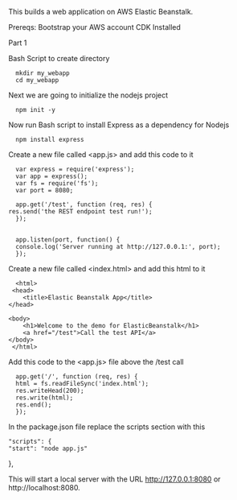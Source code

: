 This builds a web application on AWS Elastic Beanstalk.

Prereqs: Bootstrap your AWS account
         CDK Installed 
         
Part 1

Bash Script to create directory
      
      mkdir my_webapp
      cd my_webapp

Next we are going to initialize the nodejs project
      
      npm init -y

Now run Bash script to install Express as a dependency for Nodejs
      
      npm install express

Create a new file called <app.js> and add this code to it
      
      var express = require('express');
      var app = express();
      var fs = require('fs');
      var port = 8080;
      
      app.get('/test', function (req, res) {
    res.send('the REST endpoint test run!');
      });


      app.listen(port, function() {
      console.log('Server running at http://127.0.0.1:', port);
      });
      
Create a new file called <index.html> and add this html to it
      
      <html>
     <head>
        <title>Elastic Beanstalk App</title>
    </head>

    <body>
        <h1>Welcome to the demo for ElasticBeanstalk</h1>
        <a href="/test">Call the test API</a>
    </body>
     </html>
     
Add this code to the <app.js> file above the /test call
      
      app.get('/', function (req, res) {
      html = fs.readFileSync('index.html');
      res.writeHead(200);
      res.write(html);
      res.end();
      });
      
In the package.json file replace the scripts section with this 
    
    "scripts": {
    "start": "node app.js"
  },
  
This will start a local server with the URL http://127.0.0.1:8080 or http://localhost:8080.  

